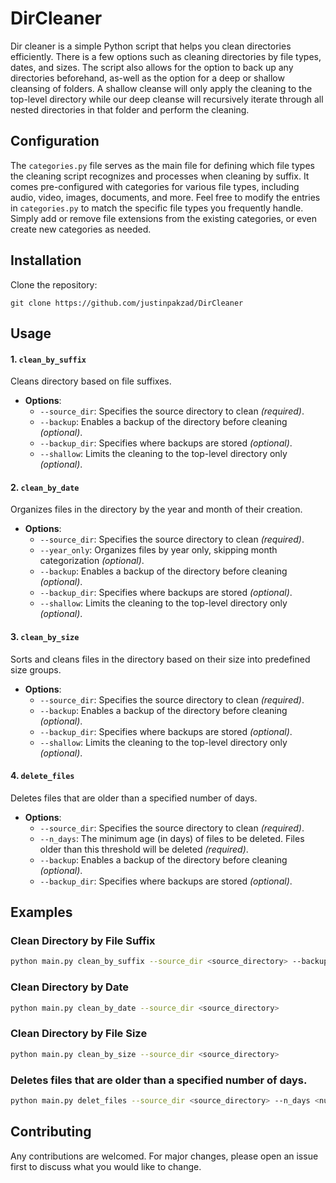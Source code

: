 # DirCleaner

Dir cleaner is a simple Python script that helps you clean directories efficiently. There is a few options such as cleaning  directories by file types, dates, and sizes. The script also allows for the option to back up any directories beforehand, as-well as the option for a deep or shallow cleansing of folders. A shallow cleanse will only apply the cleaning to the top-level directory while our deep cleanse will recursively iterate through all nested directories in that folder and perform the cleaning.

## Configuration
The `categories.py` file serves as the main file for defining which file types the cleaning script recognizes and processes when cleaning by suffix. It comes pre-configured with categories for various file types, including audio, video, images, documents, and more. Feel free to modify the entries in `categories.py` to match the specific file types you frequently handle. Simply add or remove file extensions from the existing categories, or even create new categories as needed.


## Installation

Clone the repository:
```
git clone https://github.com/justinpakzad/DirCleaner
```


## Usage

#### 1. `clean_by_suffix`
Cleans directory based on file suffixes.
- **Options**:
  - `--source_dir`: Specifies the source directory to clean *(required)*.
  - `--backup`: Enables a backup of the directory before cleaning *(optional)*.
  - `--backup_dir`: Specifies where backups are stored *(optional)*.
  - `--shallow`: Limits the cleaning to the top-level directory only *(optional)*.

#### 2. `clean_by_date`
Organizes files in the directory by the year and month of their creation.
- **Options**:
  - `--source_dir`: Specifies the source directory to clean *(required)*.
  - `--year_only`: Organizes files by year only, skipping month categorization *(optional)*.
  - `--backup`: Enables a backup of the directory before cleaning *(optional)*.
  - `--backup_dir`: Specifies where backups are stored *(optional)*.
  - `--shallow`: Limits the cleaning to the top-level directory only *(optional)*.

#### 3. `clean_by_size`
Sorts and cleans files in the directory based on their size into predefined size groups.
- **Options**:
  - `--source_dir`: Specifies the source directory to clean *(required)*.
  - `--backup`: Enables a backup of the directory before cleaning *(optional)*.
  - `--backup_dir`: Specifies where backups are stored *(optional)*.
  - `--shallow`: Limits the cleaning to the top-level directory only *(optional)*.

#### 4. `delete_files`
Deletes files that are older than a specified number of days.
- **Options**:
  - `--source_dir`: Specifies the source directory to clean *(required)*.
  - `--n_days`: The minimum age (in days) of files to be deleted. Files older than this threshold will be deleted *(required)*.
  - `--backup`: Enables a backup of the directory before cleaning *(optional)*.
  - `--backup_dir`: Specifies where backups are stored *(optional)*.

## Examples
### Clean Directory by File Suffix
```bash
python main.py clean_by_suffix --source_dir <source_directory> --backup --backup_dir <backup_directory>
```
### Clean Directory by Date
```bash
python main.py clean_by_date --source_dir <source_directory>
```
### Clean Directory by File Size
```bash
python main.py clean_by_size --source_dir <source_directory>
```
### Deletes files that are older than a specified number of days.
```bash
python main.py delet_files --source_dir <source_directory> --n_days <number of days old>
```

## Contributing

Any contributions are welcomed. For major changes, please open an issue first to discuss what you would like to change.
